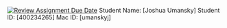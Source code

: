 [![Review Assignment Due Date](https://classroom.github.com/assets/deadline-readme-button-22041afd0340ce965d47ae6ef1cefeee28c7c493a6346c4f15d667ab976d596c.svg)](https://classroom.github.com/a/ZET5ZT4c)
Student Name: [Joshua Umansky] Student ID: [400234265] Mac ID: [umanskyj]